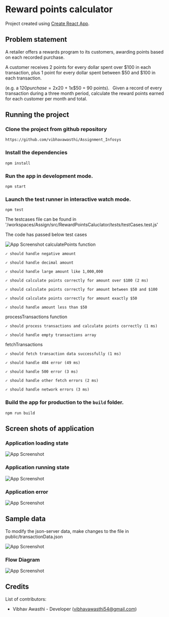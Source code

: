 # Reward points calculator

Project created using [Create React App](https://github.com/facebook/create-react-app).

## Problem statement

A retailer offers a rewards program to its customers, awarding points based on each recorded purchase.  

A customer receives 2 points for every dollar spent over $100 in each transaction, plus 1 point for every dollar spent between $50 and $100 in each transaction. 

(e.g. a $120 purchase = 2x$20 + 1x$50 = 90 points). 
  
Given a record of every transaction during a three month period, calculate the reward points earned for each customer per month and total. 

## Running the project

### Clone the project from github repository

`https://github.com/vibhavawasthi/Assignment_Infosys`

### Install the dependencies

`npm install`


### Run the app in development mode.

`npm start`

### Launch the test runner in interactive watch mode.

`npm test`

The testcases file can be found in '/workspaces/Assign/src/RewardPointsCaluclator/_tests_/testCases.test.js'

 The code has passed below test cases

![App Screenshot](https://drive.google.com/uc?export=view&id=1CZIKCdSkbK_JWnV6N625xHQ5Pxr4NqRN)
calculatePoints function

    ✓ should handle negative amount
    
    ✓ should handle decimal amount
    
    ✓ should handle large amount like 1,000,000
    
    ✓ should calculate points correctly for amount over $100 (2 ms)
    
    ✓ should calculate points correctly for amount between $50 and $100

    ✓ should calculate points correctly for amount exactly $50
    
    ✓ should handle amount less than $50
    
  processTransactions function
  
    ✓ should process transactions and calculate points correctly (1 ms)
    
    ✓ should handle empty transactions array
  fetchTransactions
  
    ✓ should fetch transaction data successfully (1 ms)
    
    ✓ should handle 404 error (49 ms)
    
    ✓ should handle 500 error (3 ms)
    
    ✓ should handle other fetch errors (2 ms)
    
    ✓ should handle network errors (3 ms)
    
### Build the app for production to the `build` folder.

`npm run build`

## Screen shots of application

### Application loading state

![App Screenshot](https://drive.google.com/uc?export=view&id=1CXG2PUsm6eicVFmwou_jnrWUKabu6lQN)

### Application running state

![App Screenshot](https://drive.google.com/uc?export=view&id=1CJcLKUjFw5JWNLFj63nFURECJAsiPe-q)

### Application error 

![App Screenshot](https://drive.google.com/uc?export=view&id=1CJK3i4V-wZUPkst3KuOmnIfPxOsbs4Cp)

## Sample data

To modify the json-server data, make changes to the file in public/transactionData.json

![App Screenshot](https://drive.google.com/uc?export=view&id=1CYKnDIsR95MlILzmpQgy6Lg6nTcukI6H)

### Flow Diagram
![App Screenshot](https://drive.google.com/uc?export=view&id=1CJqXOA0MNgqJiPn_l3-BgXZLNo4kwUdj)


## Credits
List of contributors:
- Vibhav Awasthi - Developer (vibhavawasthi54@gmail.com)
